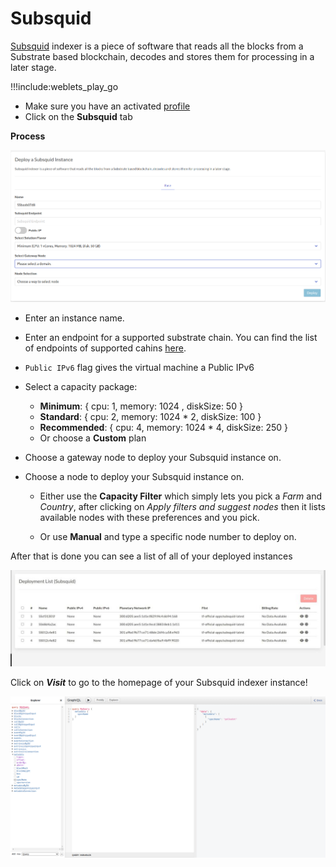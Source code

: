 # Subsquid

[Subsquid](https://www.subsquid.io/) indexer is a piece of software that reads all the blocks from a Substrate based blockchain, decodes and stores them for processing in a later stage.

!!!include:weblets_play_go
- Make sure you have an activated [profile](weblets_profile_manager)
- Click on the **Subsquid** tab

__Process__

![](img/subsquid.png)

- Enter an instance name.

- Enter an endpoint for a supported substrate chain. You can find the list of endpoints of supported cahins [here](https://github.com/polkadot-js/apps/blob/master/packages/apps-config/src/endpoints/production.ts).

- `Public IPv6` flag gives the virtual machine a Public IPv6

- Select a capacity package:
    - **Minimum**: { cpu: 1, memory: 1024 , diskSize: 50 }
    - **Standard**: { cpu: 2, memory: 1024 * 2, diskSize: 100 }
    - **Recommended**: { cpu: 4, memory: 1024 * 4, diskSize: 250 }
    - Or choose a **Custom** plan
- Choose a gateway node to deploy your Subsquid instance on.

  
- Choose a node to deploy your Subsquid instance on.

    - Either use the **Capacity Filter** which simply lets you pick a *Farm* and *Country*, after clicking on *Apply filters and suggest nodes* then it lists available nodes with these preferences and you pick.

    - Or use **Manual** and type a specific node number to deploy on.

After that is done you can see a list of all of your deployed instances


![](img/subsquid_list.jpeg)

Click on ***Visit*** to go to the homepage of your Subsquid indexer instance!

![](img/subsquid_graphql.png)

